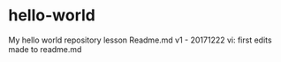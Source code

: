 # hello-world 
My hello world repository lesson
Readme.md v1 - 20171222 vi: first edits made to readme.md

